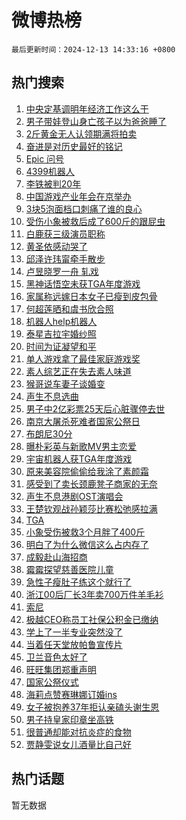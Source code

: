 # 微博热榜

`最后更新时间：2024-12-13 14:33:16 +0800`

## 热门搜索

1. [中央定基调明年经济工作这么干](https://m.weibo.cn/search?containerid=100103type%3D1%26t%3D10%26q%3D%23%E4%B8%AD%E5%A4%AE%E5%AE%9A%E5%9F%BA%E8%B0%83%E6%98%8E%E5%B9%B4%E7%BB%8F%E6%B5%8E%E5%B7%A5%E4%BD%9C%E8%BF%99%E4%B9%88%E5%B9%B2%23&stream_entry_id=51&isnewpage=1&extparam=seat%3D1%26c_type%3D51%26q%3D%2523%25E4%25B8%25AD%25E5%25A4%25AE%25E5%25AE%259A%25E5%259F%25BA%25E8%25B0%2583%25E6%2598%258E%25E5%25B9%25B4%25E7%25BB%258F%25E6%25B5%258E%25E5%25B7%25A5%25E4%25BD%259C%25E8%25BF%2599%25E4%25B9%2588%25E5%25B9%25B2%2523%26stream_entry_id%3D51%26pos%3D0%26dgr%3D0%26cate%3D10103%26filter_type%3Drealtimehot%26display_time%3D1734071595%26pre_seqid%3D173407159519702135249121)
1. [男子带娃登山身亡孩子以为爸爸睡了](https://m.weibo.cn/search?containerid=100103type%3D1%26t%3D10%26q%3D%23%E7%94%B7%E5%AD%90%E5%B8%A6%E5%A8%83%E7%99%BB%E5%B1%B1%E8%BA%AB%E4%BA%A1%E5%AD%A9%E5%AD%90%E4%BB%A5%E4%B8%BA%E7%88%B8%E7%88%B8%E7%9D%A1%E4%BA%86%23&stream_entry_id=31&isnewpage=1&extparam=seat%3D1%26c_type%3D31%26q%3D%2523%25E7%2594%25B7%25E5%25AD%2590%25E5%25B8%25A6%25E5%25A8%2583%25E7%2599%25BB%25E5%25B1%25B1%25E8%25BA%25AB%25E4%25BA%25A1%25E5%25AD%25A9%25E5%25AD%2590%25E4%25BB%25A5%25E4%25B8%25BA%25E7%2588%25B8%25E7%2588%25B8%25E7%259D%25A1%25E4%25BA%2586%2523%26stream_entry_id%3D31%26cate%3D5001%26realpos%3D1%26flag%3D2%26band_rank%3D1%26pos%3D0%26lcate%3D5001%26dgr%3D0%26filter_type%3Drealtimehot%26display_time%3D1734071595%26pre_seqid%3D173407159519702135249121)
1. [2斤黄金无人认领期满将拍卖](https://m.weibo.cn/search?containerid=100103type%3D1%26t%3D10%26q%3D%232%E6%96%A4%E9%BB%84%E9%87%91%E6%97%A0%E4%BA%BA%E8%AE%A4%E9%A2%86%E6%9C%9F%E6%BB%A1%E5%B0%86%E6%8B%8D%E5%8D%96%23&stream_entry_id=31&isnewpage=1&extparam=seat%3D1%26c_type%3D31%26q%3D%25232%25E6%2596%25A4%25E9%25BB%2584%25E9%2587%2591%25E6%2597%25A0%25E4%25BA%25BA%25E8%25AE%25A4%25E9%25A2%2586%25E6%259C%259F%25E6%25BB%25A1%25E5%25B0%2586%25E6%258B%258D%25E5%258D%2596%2523%26stream_entry_id%3D31%26cate%3D5001%26realpos%3D2%26flag%3D0%26band_rank%3D2%26pos%3D1%26lcate%3D5001%26dgr%3D0%26filter_type%3Drealtimehot%26display_time%3D1734071595%26pre_seqid%3D173407159519702135249121)
1. [奋进是对历史最好的铭记](https://m.weibo.cn/search?containerid=100103type%3D1%26t%3D10%26q%3D%23%E5%A5%8B%E8%BF%9B%E6%98%AF%E5%AF%B9%E5%8E%86%E5%8F%B2%E6%9C%80%E5%A5%BD%E7%9A%84%E9%93%AD%E8%AE%B0%23&stream_entry_id=31&isnewpage=1&extparam=seat%3D1%26c_type%3D31%26q%3D%2523%25E5%25A5%258B%25E8%25BF%259B%25E6%2598%25AF%25E5%25AF%25B9%25E5%258E%2586%25E5%258F%25B2%25E6%259C%2580%25E5%25A5%25BD%25E7%259A%2584%25E9%2593%25AD%25E8%25AE%25B0%2523%26stream_entry_id%3D31%26cate%3D5001%26realpos%3D3%26flag%3D0%26band_rank%3D3%26pos%3D2%26lcate%3D5001%26dgr%3D0%26filter_type%3Drealtimehot%26display_time%3D1734071595%26pre_seqid%3D173407159519702135249121)
1. [Epic 问号](https://m.weibo.cn/search?containerid=100103type%3D1%26t%3D10%26q%3D%23Epic+%E9%97%AE%E5%8F%B7%23&stream_entry_id=31&isnewpage=1&extparam=seat%3D1%26c_type%3D31%26q%3D%2523Epic%2520%25E9%2597%25AE%25E5%258F%25B7%2523%26stream_entry_id%3D31%26cate%3D5001%26realpos%3D4%26flag%3D1%26band_rank%3D4%26pos%3D3%26lcate%3D5001%26dgr%3D0%26filter_type%3Drealtimehot%26display_time%3D1734071595%26pre_seqid%3D173407159519702135249121)
1. [4399机器人](https://m.weibo.cn/search?containerid=100103type%3D1%26t%3D10%26q%3D4399%E6%9C%BA%E5%99%A8%E4%BA%BA&stream_entry_id=31&isnewpage=1&extparam=seat%3D1%26c_type%3D31%26q%3D4399%25E6%259C%25BA%25E5%2599%25A8%25E4%25BA%25BA%26stream_entry_id%3D31%26cate%3D5001%26realpos%3D5%26flag%3D2%26band_rank%3D5%26pos%3D4%26lcate%3D5001%26dgr%3D0%26filter_type%3Drealtimehot%26display_time%3D1734071595%26pre_seqid%3D173407159519702135249121)
1. [李铁被判20年](https://m.weibo.cn/search?containerid=100103type%3D1%26t%3D10%26q%3D%23%E6%9D%8E%E9%93%81%E8%A2%AB%E5%88%A420%E5%B9%B4%23&stream_entry_id=31&isnewpage=1&extparam=seat%3D1%26c_type%3D31%26q%3D%2523%25E6%259D%258E%25E9%2593%2581%25E8%25A2%25AB%25E5%2588%25A420%25E5%25B9%25B4%2523%26stream_entry_id%3D31%26cate%3D5001%26realpos%3D6%26flag%3D2%26band_rank%3D6%26pos%3D5%26lcate%3D5001%26dgr%3D0%26filter_type%3Drealtimehot%26display_time%3D1734071595%26pre_seqid%3D173407159519702135249121)
1. [中国游戏产业年会在京举办](https://m.weibo.cn/search?containerid=100103type%3D1%26t%3D10%26q%3D%23%E4%B8%AD%E5%9B%BD%E6%B8%B8%E6%88%8F%E4%BA%A7%E4%B8%9A%E5%B9%B4%E4%BC%9A%E5%9C%A8%E4%BA%AC%E4%B8%BE%E5%8A%9E%23&stream_entry_id=31&isnewpage=1&extparam=seat%3D1%26c_type%3D31%26q%3D%2523%25E4%25B8%25AD%25E5%259B%25BD%25E6%25B8%25B8%25E6%2588%258F%25E4%25BA%25A7%25E4%25B8%259A%25E5%25B9%25B4%25E4%25BC%259A%25E5%259C%25A8%25E4%25BA%25AC%25E4%25B8%25BE%25E5%258A%259E%2523%26band_rank%3D7%26cate%3D5001%26adid%3D268228%26is_ad_pos%3D1%26dgr%3D0%26pos%3D6%26lcate%3D5001%26stream_entry_id%3D31%26filter_type%3Drealtimehot%26display_time%3D1734071595%26pre_seqid%3D173407159519702135249121)
1. [3块5泡面档口刺痛了谁的良心](https://m.weibo.cn/search?containerid=100103type%3D1%26t%3D10%26q%3D%233%E5%9D%975%E6%B3%A1%E9%9D%A2%E6%A1%A3%E5%8F%A3%E5%88%BA%E7%97%9B%E4%BA%86%E8%B0%81%E7%9A%84%E8%89%AF%E5%BF%83%23&stream_entry_id=31&isnewpage=1&extparam=seat%3D1%26c_type%3D31%26q%3D%25233%25E5%259D%25975%25E6%25B3%25A1%25E9%259D%25A2%25E6%25A1%25A3%25E5%258F%25A3%25E5%2588%25BA%25E7%2597%259B%25E4%25BA%2586%25E8%25B0%2581%25E7%259A%2584%25E8%2589%25AF%25E5%25BF%2583%2523%26stream_entry_id%3D31%26cate%3D5001%26realpos%3D7%26flag%3D0%26band_rank%3D7%26pos%3D7%26lcate%3D5001%26dgr%3D0%26filter_type%3Drealtimehot%26display_time%3D1734071595%26pre_seqid%3D173407159519702135249121)
1. [受伤小象被救后成了600斤的跟屁虫](https://m.weibo.cn/search?containerid=100103type%3D1%26t%3D10%26q%3D%23%E5%8F%97%E4%BC%A4%E5%B0%8F%E8%B1%A1%E8%A2%AB%E6%95%91%E5%90%8E%E6%88%90%E4%BA%86600%E6%96%A4%E7%9A%84%E8%B7%9F%E5%B1%81%E8%99%AB%23&stream_entry_id=31&isnewpage=1&extparam=seat%3D1%26c_type%3D31%26q%3D%2523%25E5%258F%2597%25E4%25BC%25A4%25E5%25B0%258F%25E8%25B1%25A1%25E8%25A2%25AB%25E6%2595%2591%25E5%2590%258E%25E6%2588%2590%25E4%25BA%2586600%25E6%2596%25A4%25E7%259A%2584%25E8%25B7%259F%25E5%25B1%2581%25E8%2599%25AB%2523%26stream_entry_id%3D31%26cate%3D5001%26realpos%3D8%26flag%3D1%26band_rank%3D8%26pos%3D8%26lcate%3D5001%26dgr%3D0%26filter_type%3Drealtimehot%26display_time%3D1734071595%26pre_seqid%3D173407159519702135249121)
1. [白鹿获三级演员职称](https://m.weibo.cn/search?containerid=100103type%3D1%26t%3D10%26q%3D%23%E7%99%BD%E9%B9%BF%E8%8E%B7%E4%B8%89%E7%BA%A7%E6%BC%94%E5%91%98%E8%81%8C%E7%A7%B0%23&stream_entry_id=31&isnewpage=1&extparam=seat%3D1%26c_type%3D31%26q%3D%2523%25E7%2599%25BD%25E9%25B9%25BF%25E8%258E%25B7%25E4%25B8%2589%25E7%25BA%25A7%25E6%25BC%2594%25E5%2591%2598%25E8%2581%258C%25E7%25A7%25B0%2523%26stream_entry_id%3D31%26cate%3D5001%26realpos%3D9%26flag%3D1%26band_rank%3D9%26pos%3D9%26lcate%3D5001%26dgr%3D0%26filter_type%3Drealtimehot%26display_time%3D1734071595%26pre_seqid%3D173407159519702135249121)
1. [黄圣依感动哭了](https://m.weibo.cn/search?containerid=100103type%3D1%26t%3D10%26q%3D%E9%BB%84%E5%9C%A3%E4%BE%9D%E6%84%9F%E5%8A%A8%E5%93%AD%E4%BA%86&stream_entry_id=31&isnewpage=1&extparam=seat%3D1%26c_type%3D31%26q%3D%25E9%25BB%2584%25E5%259C%25A3%25E4%25BE%259D%25E6%2584%259F%25E5%258A%25A8%25E5%2593%25AD%25E4%25BA%2586%26stream_entry_id%3D31%26cate%3D5001%26realpos%3D10%26flag%3D1%26band_rank%3D10%26pos%3D10%26lcate%3D5001%26dgr%3D0%26filter_type%3Drealtimehot%26display_time%3D1734071595%26pre_seqid%3D173407159519702135249121)
1. [邱泽许玮甯牵手散步](https://m.weibo.cn/search?containerid=100103type%3D1%26t%3D10%26q%3D%23%E9%82%B1%E6%B3%BD%E8%AE%B8%E7%8E%AE%E7%94%AF%E7%89%B5%E6%89%8B%E6%95%A3%E6%AD%A5%23&stream_entry_id=31&isnewpage=1&extparam=seat%3D1%26c_type%3D31%26q%3D%2523%25E9%2582%25B1%25E6%25B3%25BD%25E8%25AE%25B8%25E7%258E%25AE%25E7%2594%25AF%25E7%2589%25B5%25E6%2589%258B%25E6%2595%25A3%25E6%25AD%25A5%2523%26stream_entry_id%3D31%26cate%3D5001%26realpos%3D11%26flag%3D2%26band_rank%3D11%26pos%3D11%26lcate%3D5001%26dgr%3D0%26filter_type%3Drealtimehot%26display_time%3D1734071595%26pre_seqid%3D173407159519702135249121)
1. [卢昱晓罗一舟 轧戏](https://m.weibo.cn/search?containerid=100103type%3D1%26t%3D10%26q%3D%E5%8D%A2%E6%98%B1%E6%99%93%E7%BD%97%E4%B8%80%E8%88%9F+%E8%BD%A7%E6%88%8F&stream_entry_id=31&isnewpage=1&extparam=seat%3D1%26c_type%3D31%26q%3D%25E5%258D%25A2%25E6%2598%25B1%25E6%2599%2593%25E7%25BD%2597%25E4%25B8%2580%25E8%2588%259F%2520%25E8%25BD%25A7%25E6%2588%258F%26stream_entry_id%3D31%26cate%3D5001%26realpos%3D12%26flag%3D1%26band_rank%3D12%26pos%3D12%26lcate%3D5001%26dgr%3D0%26filter_type%3Drealtimehot%26display_time%3D1734071595%26pre_seqid%3D173407159519702135249121)
1. [黑神话悟空未获TGA年度游戏](https://m.weibo.cn/search?containerid=100103type%3D1%26t%3D10%26q%3D%23%E9%BB%91%E7%A5%9E%E8%AF%9D%E6%82%9F%E7%A9%BA%E6%9C%AA%E8%8E%B7TGA%E5%B9%B4%E5%BA%A6%E6%B8%B8%E6%88%8F%23&stream_entry_id=31&isnewpage=1&extparam=seat%3D1%26c_type%3D31%26q%3D%2523%25E9%25BB%2591%25E7%25A5%259E%25E8%25AF%259D%25E6%2582%259F%25E7%25A9%25BA%25E6%259C%25AA%25E8%258E%25B7TGA%25E5%25B9%25B4%25E5%25BA%25A6%25E6%25B8%25B8%25E6%2588%258F%2523%26stream_entry_id%3D31%26cate%3D5001%26realpos%3D13%26flag%3D0%26band_rank%3D13%26pos%3D13%26lcate%3D5001%26dgr%3D0%26filter_type%3Drealtimehot%26display_time%3D1734071595%26pre_seqid%3D173407159519702135249121)
1. [家属称远嫁日本女子已瘦到皮包骨](https://m.weibo.cn/search?containerid=100103type%3D1%26t%3D10%26q%3D%23%E5%AE%B6%E5%B1%9E%E7%A7%B0%E8%BF%9C%E5%AB%81%E6%97%A5%E6%9C%AC%E5%A5%B3%E5%AD%90%E5%B7%B2%E7%98%A6%E5%88%B0%E7%9A%AE%E5%8C%85%E9%AA%A8%23&stream_entry_id=31&isnewpage=1&extparam=seat%3D1%26c_type%3D31%26q%3D%2523%25E5%25AE%25B6%25E5%25B1%259E%25E7%25A7%25B0%25E8%25BF%259C%25E5%25AB%2581%25E6%2597%25A5%25E6%259C%25AC%25E5%25A5%25B3%25E5%25AD%2590%25E5%25B7%25B2%25E7%2598%25A6%25E5%2588%25B0%25E7%259A%25AE%25E5%258C%2585%25E9%25AA%25A8%2523%26stream_entry_id%3D31%26cate%3D5001%26realpos%3D14%26flag%3D1%26band_rank%3D14%26pos%3D14%26lcate%3D5001%26dgr%3D0%26filter_type%3Drealtimehot%26display_time%3D1734071595%26pre_seqid%3D173407159519702135249121)
1. [何超莲晒和虞书欣合照](https://m.weibo.cn/search?containerid=100103type%3D1%26t%3D10%26q%3D%23%E4%BD%95%E8%B6%85%E8%8E%B2%E6%99%92%E5%92%8C%E8%99%9E%E4%B9%A6%E6%AC%A3%E5%90%88%E7%85%A7%23&stream_entry_id=31&isnewpage=1&extparam=seat%3D1%26c_type%3D31%26q%3D%2523%25E4%25BD%2595%25E8%25B6%2585%25E8%258E%25B2%25E6%2599%2592%25E5%2592%258C%25E8%2599%259E%25E4%25B9%25A6%25E6%25AC%25A3%25E5%2590%2588%25E7%2585%25A7%2523%26stream_entry_id%3D31%26cate%3D5001%26realpos%3D15%26flag%3D1%26band_rank%3D15%26pos%3D15%26lcate%3D5001%26dgr%3D0%26filter_type%3Drealtimehot%26display_time%3D1734071595%26pre_seqid%3D173407159519702135249121)
1. [机器人help机器人](https://m.weibo.cn/search?containerid=100103type%3D1%26t%3D10%26q%3D%E6%9C%BA%E5%99%A8%E4%BA%BAhelp%E6%9C%BA%E5%99%A8%E4%BA%BA&stream_entry_id=31&isnewpage=1&extparam=seat%3D1%26c_type%3D31%26q%3D%25E6%259C%25BA%25E5%2599%25A8%25E4%25BA%25BAhelp%25E6%259C%25BA%25E5%2599%25A8%25E4%25BA%25BA%26stream_entry_id%3D31%26cate%3D5001%26realpos%3D16%26flag%3D1%26band_rank%3D16%26pos%3D16%26lcate%3D5001%26dgr%3D0%26filter_type%3Drealtimehot%26display_time%3D1734071595%26pre_seqid%3D173407159519702135249121)
1. [泰星吉拉宇婚纱照](https://m.weibo.cn/search?containerid=100103type%3D1%26t%3D10%26q%3D%23%E6%B3%B0%E6%98%9F%E5%90%89%E6%8B%89%E5%AE%87%E5%A9%9A%E7%BA%B1%E7%85%A7%23&stream_entry_id=31&isnewpage=1&extparam=seat%3D1%26c_type%3D31%26q%3D%2523%25E6%25B3%25B0%25E6%2598%259F%25E5%2590%2589%25E6%258B%2589%25E5%25AE%2587%25E5%25A9%259A%25E7%25BA%25B1%25E7%2585%25A7%2523%26stream_entry_id%3D31%26cate%3D5001%26realpos%3D17%26flag%3D1%26band_rank%3D17%26pos%3D17%26lcate%3D5001%26dgr%3D0%26filter_type%3Drealtimehot%26display_time%3D1734071595%26pre_seqid%3D173407159519702135249121)
1. [时间为证凝望和平](https://m.weibo.cn/search?containerid=100103type%3D1%26t%3D10%26q%3D%23%E6%97%B6%E9%97%B4%E4%B8%BA%E8%AF%81%E5%87%9D%E6%9C%9B%E5%92%8C%E5%B9%B3%23&stream_entry_id=31&isnewpage=1&extparam=seat%3D1%26c_type%3D31%26q%3D%2523%25E6%2597%25B6%25E9%2597%25B4%25E4%25B8%25BA%25E8%25AF%2581%25E5%2587%259D%25E6%259C%259B%25E5%2592%258C%25E5%25B9%25B3%2523%26stream_entry_id%3D31%26cate%3D5001%26realpos%3D18%26flag%3D1%26band_rank%3D18%26pos%3D18%26lcate%3D5001%26dgr%3D0%26filter_type%3Drealtimehot%26display_time%3D1734071595%26pre_seqid%3D173407159519702135249121)
1. [单人游戏拿了最佳家庭游戏奖](https://m.weibo.cn/search?containerid=100103type%3D1%26t%3D10%26q%3D%E5%8D%95%E4%BA%BA%E6%B8%B8%E6%88%8F%E6%8B%BF%E4%BA%86%E6%9C%80%E4%BD%B3%E5%AE%B6%E5%BA%AD%E6%B8%B8%E6%88%8F%E5%A5%96&stream_entry_id=31&isnewpage=1&extparam=seat%3D1%26c_type%3D31%26q%3D%25E5%258D%2595%25E4%25BA%25BA%25E6%25B8%25B8%25E6%2588%258F%25E6%258B%25BF%25E4%25BA%2586%25E6%259C%2580%25E4%25BD%25B3%25E5%25AE%25B6%25E5%25BA%25AD%25E6%25B8%25B8%25E6%2588%258F%25E5%25A5%2596%26stream_entry_id%3D31%26cate%3D5001%26realpos%3D19%26flag%3D1%26band_rank%3D19%26pos%3D19%26lcate%3D5001%26dgr%3D0%26filter_type%3Drealtimehot%26display_time%3D1734071595%26pre_seqid%3D173407159519702135249121)
1. [素人综艺正在失去素人味道](https://m.weibo.cn/search?containerid=100103type%3D1%26t%3D10%26q%3D%23%E7%B4%A0%E4%BA%BA%E7%BB%BC%E8%89%BA%E6%AD%A3%E5%9C%A8%E5%A4%B1%E5%8E%BB%E7%B4%A0%E4%BA%BA%E5%91%B3%E9%81%93%23&stream_entry_id=31&isnewpage=1&extparam=seat%3D1%26c_type%3D31%26q%3D%2523%25E7%25B4%25A0%25E4%25BA%25BA%25E7%25BB%25BC%25E8%2589%25BA%25E6%25AD%25A3%25E5%259C%25A8%25E5%25A4%25B1%25E5%258E%25BB%25E7%25B4%25A0%25E4%25BA%25BA%25E5%2591%25B3%25E9%2581%2593%2523%26stream_entry_id%3D31%26cate%3D5001%26realpos%3D20%26flag%3D1%26band_rank%3D20%26pos%3D20%26lcate%3D5001%26dgr%3D0%26filter_type%3Drealtimehot%26display_time%3D1734071595%26pre_seqid%3D173407159519702135249121)
1. [猴哥说车妻子谈婚变](https://m.weibo.cn/search?containerid=100103type%3D1%26t%3D10%26q%3D%23%E7%8C%B4%E5%93%A5%E8%AF%B4%E8%BD%A6%E5%A6%BB%E5%AD%90%E8%B0%88%E5%A9%9A%E5%8F%98%23&stream_entry_id=31&isnewpage=1&extparam=seat%3D1%26c_type%3D31%26q%3D%2523%25E7%258C%25B4%25E5%2593%25A5%25E8%25AF%25B4%25E8%25BD%25A6%25E5%25A6%25BB%25E5%25AD%2590%25E8%25B0%2588%25E5%25A9%259A%25E5%258F%2598%2523%26stream_entry_id%3D31%26cate%3D5001%26realpos%3D21%26flag%3D1%26band_rank%3D21%26pos%3D21%26lcate%3D5001%26dgr%3D0%26filter_type%3Drealtimehot%26display_time%3D1734071595%26pre_seqid%3D173407159519702135249121)
1. [声生不息选曲](https://m.weibo.cn/search?containerid=100103type%3D1%26t%3D10%26q%3D%E5%A3%B0%E7%94%9F%E4%B8%8D%E6%81%AF%E9%80%89%E6%9B%B2&stream_entry_id=31&isnewpage=1&extparam=seat%3D1%26c_type%3D31%26q%3D%25E5%25A3%25B0%25E7%2594%259F%25E4%25B8%258D%25E6%2581%25AF%25E9%2580%2589%25E6%259B%25B2%26stream_entry_id%3D31%26cate%3D5001%26realpos%3D22%26flag%3D1%26band_rank%3D22%26pos%3D22%26lcate%3D5001%26dgr%3D0%26filter_type%3Drealtimehot%26display_time%3D1734071595%26pre_seqid%3D173407159519702135249121)
1. [男子中2亿彩票25天后心脏骤停去世](https://m.weibo.cn/search?containerid=100103type%3D1%26t%3D10%26q%3D%23%E7%94%B7%E5%AD%90%E4%B8%AD2%E4%BA%BF%E5%BD%A9%E7%A5%A825%E5%A4%A9%E5%90%8E%E5%BF%83%E8%84%8F%E9%AA%A4%E5%81%9C%E5%8E%BB%E4%B8%96%23&stream_entry_id=31&isnewpage=1&extparam=seat%3D1%26c_type%3D31%26q%3D%2523%25E7%2594%25B7%25E5%25AD%2590%25E4%25B8%25AD2%25E4%25BA%25BF%25E5%25BD%25A9%25E7%25A5%25A825%25E5%25A4%25A9%25E5%2590%258E%25E5%25BF%2583%25E8%2584%258F%25E9%25AA%25A4%25E5%2581%259C%25E5%258E%25BB%25E4%25B8%2596%2523%26stream_entry_id%3D31%26cate%3D5001%26realpos%3D23%26flag%3D2%26band_rank%3D23%26pos%3D23%26lcate%3D5001%26dgr%3D0%26filter_type%3Drealtimehot%26display_time%3D1734071595%26pre_seqid%3D173407159519702135249121)
1. [南京大屠杀死难者国家公祭日](https://m.weibo.cn/search?containerid=100103type%3D1%26t%3D10%26q%3D%23%E5%8D%97%E4%BA%AC%E5%A4%A7%E5%B1%A0%E6%9D%80%E6%AD%BB%E9%9A%BE%E8%80%85%E5%9B%BD%E5%AE%B6%E5%85%AC%E7%A5%AD%E6%97%A5%23&stream_entry_id=31&isnewpage=1&extparam=seat%3D1%26c_type%3D31%26q%3D%2523%25E5%258D%2597%25E4%25BA%25AC%25E5%25A4%25A7%25E5%25B1%25A0%25E6%259D%2580%25E6%25AD%25BB%25E9%259A%25BE%25E8%2580%2585%25E5%259B%25BD%25E5%25AE%25B6%25E5%2585%25AC%25E7%25A5%25AD%25E6%2597%25A5%2523%26stream_entry_id%3D31%26cate%3D5001%26realpos%3D24%26flag%3D0%26band_rank%3D24%26pos%3D24%26lcate%3D5001%26dgr%3D0%26filter_type%3Drealtimehot%26display_time%3D1734071595%26pre_seqid%3D173407159519702135249121)
1. [布朗尼30分](https://m.weibo.cn/search?containerid=100103type%3D1%26t%3D10%26q%3D%23%E5%B8%83%E6%9C%97%E5%B0%BC30%E5%88%86%23&stream_entry_id=31&isnewpage=1&extparam=seat%3D1%26c_type%3D31%26q%3D%2523%25E5%25B8%2583%25E6%259C%2597%25E5%25B0%25BC30%25E5%2588%2586%2523%26stream_entry_id%3D31%26cate%3D5001%26realpos%3D25%26flag%3D1%26band_rank%3D25%26pos%3D25%26lcate%3D5001%26dgr%3D0%26filter_type%3Drealtimehot%26display_time%3D1734071595%26pre_seqid%3D173407159519702135249121)
1. [曝朴彩英与新歌MV男主恋爱](https://m.weibo.cn/search?containerid=100103type%3D1%26t%3D10%26q%3D%E6%9B%9D%E6%9C%B4%E5%BD%A9%E8%8B%B1%E4%B8%8E%E6%96%B0%E6%AD%8CMV%E7%94%B7%E4%B8%BB%E6%81%8B%E7%88%B1&stream_entry_id=31&isnewpage=1&extparam=seat%3D1%26c_type%3D31%26q%3D%25E6%259B%259D%25E6%259C%25B4%25E5%25BD%25A9%25E8%258B%25B1%25E4%25B8%258E%25E6%2596%25B0%25E6%25AD%258CMV%25E7%2594%25B7%25E4%25B8%25BB%25E6%2581%258B%25E7%2588%25B1%26stream_entry_id%3D31%26cate%3D5001%26realpos%3D26%26flag%3D0%26band_rank%3D26%26pos%3D26%26lcate%3D5001%26dgr%3D0%26filter_type%3Drealtimehot%26display_time%3D1734071595%26pre_seqid%3D173407159519702135249121)
1. [宇宙机器人获TGA年度游戏](https://m.weibo.cn/search?containerid=100103type%3D1%26t%3D10%26q%3D%23%E5%AE%87%E5%AE%99%E6%9C%BA%E5%99%A8%E4%BA%BA%E8%8E%B7TGA%E5%B9%B4%E5%BA%A6%E6%B8%B8%E6%88%8F%23&stream_entry_id=31&isnewpage=1&extparam=seat%3D1%26c_type%3D31%26q%3D%2523%25E5%25AE%2587%25E5%25AE%2599%25E6%259C%25BA%25E5%2599%25A8%25E4%25BA%25BA%25E8%258E%25B7TGA%25E5%25B9%25B4%25E5%25BA%25A6%25E6%25B8%25B8%25E6%2588%258F%2523%26stream_entry_id%3D31%26cate%3D5001%26realpos%3D27%26flag%3D0%26band_rank%3D27%26pos%3D27%26lcate%3D5001%26dgr%3D0%26filter_type%3Drealtimehot%26display_time%3D1734071595%26pre_seqid%3D173407159519702135249121)
1. [原来美容院偷偷给我涂了素颜霜](https://m.weibo.cn/search?containerid=100103type%3D1%26t%3D10%26q%3D%23%E5%8E%9F%E6%9D%A5%E7%BE%8E%E5%AE%B9%E9%99%A2%E5%81%B7%E5%81%B7%E7%BB%99%E6%88%91%E6%B6%82%E4%BA%86%E7%B4%A0%E9%A2%9C%E9%9C%9C%23&stream_entry_id=31&isnewpage=1&extparam=seat%3D1%26c_type%3D31%26q%3D%2523%25E5%258E%259F%25E6%259D%25A5%25E7%25BE%258E%25E5%25AE%25B9%25E9%2599%25A2%25E5%2581%25B7%25E5%2581%25B7%25E7%25BB%2599%25E6%2588%2591%25E6%25B6%2582%25E4%25BA%2586%25E7%25B4%25A0%25E9%25A2%259C%25E9%259C%259C%2523%26stream_entry_id%3D31%26cate%3D5001%26realpos%3D28%26flag%3D1%26band_rank%3D28%26pos%3D28%26lcate%3D5001%26dgr%3D0%26filter_type%3Drealtimehot%26display_time%3D1734071595%26pre_seqid%3D173407159519702135249121)
1. [感受到了卖长颈鹿凳子商家的无奈](https://m.weibo.cn/search?containerid=100103type%3D1%26t%3D10%26q%3D%23%E6%84%9F%E5%8F%97%E5%88%B0%E4%BA%86%E5%8D%96%E9%95%BF%E9%A2%88%E9%B9%BF%E5%87%B3%E5%AD%90%E5%95%86%E5%AE%B6%E7%9A%84%E6%97%A0%E5%A5%88%23&stream_entry_id=31&isnewpage=1&extparam=seat%3D1%26c_type%3D31%26q%3D%2523%25E6%2584%259F%25E5%258F%2597%25E5%2588%25B0%25E4%25BA%2586%25E5%258D%2596%25E9%2595%25BF%25E9%25A2%2588%25E9%25B9%25BF%25E5%2587%25B3%25E5%25AD%2590%25E5%2595%2586%25E5%25AE%25B6%25E7%259A%2584%25E6%2597%25A0%25E5%25A5%2588%2523%26stream_entry_id%3D31%26cate%3D5001%26realpos%3D29%26flag%3D0%26band_rank%3D29%26pos%3D29%26lcate%3D5001%26dgr%3D0%26filter_type%3Drealtimehot%26display_time%3D1734071595%26pre_seqid%3D173407159519702135249121)
1. [声生不息港剧OST演唱会](https://m.weibo.cn/search?containerid=100103type%3D1%26t%3D10%26q%3D%23%E5%A3%B0%E7%94%9F%E4%B8%8D%E6%81%AF%E6%B8%AF%E5%89%A7OST%E6%BC%94%E5%94%B1%E4%BC%9A%23&stream_entry_id=31&isnewpage=1&extparam=seat%3D1%26c_type%3D31%26q%3D%2523%25E5%25A3%25B0%25E7%2594%259F%25E4%25B8%258D%25E6%2581%25AF%25E6%25B8%25AF%25E5%2589%25A7OST%25E6%25BC%2594%25E5%2594%25B1%25E4%25BC%259A%2523%26stream_entry_id%3D31%26cate%3D5001%26realpos%3D30%26flag%3D1%26band_rank%3D30%26pos%3D30%26lcate%3D5001%26dgr%3D0%26filter_type%3Drealtimehot%26display_time%3D1734071595%26pre_seqid%3D173407159519702135249121)
1. [王楚钦观战孙颖莎比赛松弛感拉满](https://m.weibo.cn/search?containerid=100103type%3D1%26t%3D10%26q%3D%23%E7%8E%8B%E6%A5%9A%E9%92%A6%E8%A7%82%E6%88%98%E5%AD%99%E9%A2%96%E8%8E%8E%E6%AF%94%E8%B5%9B%E6%9D%BE%E5%BC%9B%E6%84%9F%E6%8B%89%E6%BB%A1%23&stream_entry_id=31&isnewpage=1&extparam=seat%3D1%26c_type%3D31%26q%3D%2523%25E7%258E%258B%25E6%25A5%259A%25E9%2592%25A6%25E8%25A7%2582%25E6%2588%2598%25E5%25AD%2599%25E9%25A2%2596%25E8%258E%258E%25E6%25AF%2594%25E8%25B5%259B%25E6%259D%25BE%25E5%25BC%259B%25E6%2584%259F%25E6%258B%2589%25E6%25BB%25A1%2523%26stream_entry_id%3D31%26cate%3D5001%26realpos%3D31%26flag%3D0%26band_rank%3D31%26pos%3D31%26lcate%3D5001%26dgr%3D0%26filter_type%3Drealtimehot%26display_time%3D1734071595%26pre_seqid%3D173407159519702135249121)
1. [TGA](https://m.weibo.cn/search?containerid=100103type%3D1%26t%3D10%26q%3DTGA&stream_entry_id=31&isnewpage=1&extparam=seat%3D1%26c_type%3D31%26q%3DTGA%26stream_entry_id%3D31%26cate%3D5001%26realpos%3D32%26flag%3D0%26band_rank%3D32%26pos%3D32%26lcate%3D5001%26dgr%3D0%26filter_type%3Drealtimehot%26display_time%3D1734071595%26pre_seqid%3D173407159519702135249121)
1. [小象受伤被救3个月胖了400斤](https://m.weibo.cn/search?containerid=100103type%3D1%26t%3D10%26q%3D%23%E5%B0%8F%E8%B1%A1%E5%8F%97%E4%BC%A4%E8%A2%AB%E6%95%913%E4%B8%AA%E6%9C%88%E8%83%96%E4%BA%86400%E6%96%A4%23&stream_entry_id=31&isnewpage=1&extparam=seat%3D1%26c_type%3D31%26q%3D%2523%25E5%25B0%258F%25E8%25B1%25A1%25E5%258F%2597%25E4%25BC%25A4%25E8%25A2%25AB%25E6%2595%25913%25E4%25B8%25AA%25E6%259C%2588%25E8%2583%2596%25E4%25BA%2586400%25E6%2596%25A4%2523%26stream_entry_id%3D31%26cate%3D5001%26realpos%3D33%26flag%3D0%26band_rank%3D33%26pos%3D33%26lcate%3D5001%26dgr%3D0%26filter_type%3Drealtimehot%26display_time%3D1734071595%26pre_seqid%3D173407159519702135249121)
1. [明白了为什么微信这么占内存了](https://m.weibo.cn/search?containerid=100103type%3D1%26t%3D10%26q%3D%23%E6%98%8E%E7%99%BD%E4%BA%86%E4%B8%BA%E4%BB%80%E4%B9%88%E5%BE%AE%E4%BF%A1%E8%BF%99%E4%B9%88%E5%8D%A0%E5%86%85%E5%AD%98%E4%BA%86%23&stream_entry_id=31&isnewpage=1&extparam=seat%3D1%26c_type%3D31%26q%3D%2523%25E6%2598%258E%25E7%2599%25BD%25E4%25BA%2586%25E4%25B8%25BA%25E4%25BB%2580%25E4%25B9%2588%25E5%25BE%25AE%25E4%25BF%25A1%25E8%25BF%2599%25E4%25B9%2588%25E5%258D%25A0%25E5%2586%2585%25E5%25AD%2598%25E4%25BA%2586%2523%26stream_entry_id%3D31%26cate%3D5001%26realpos%3D34%26flag%3D0%26band_rank%3D34%26pos%3D34%26lcate%3D5001%26dgr%3D0%26filter_type%3Drealtimehot%26display_time%3D1734071595%26pre_seqid%3D173407159519702135249121)
1. [成毅赴山海招商](https://m.weibo.cn/search?containerid=100103type%3D1%26t%3D10%26q%3D%23%E6%88%90%E6%AF%85%E8%B5%B4%E5%B1%B1%E6%B5%B7%E6%8B%9B%E5%95%86%23&stream_entry_id=31&isnewpage=1&extparam=seat%3D1%26c_type%3D31%26q%3D%2523%25E6%2588%2590%25E6%25AF%2585%25E8%25B5%25B4%25E5%25B1%25B1%25E6%25B5%25B7%25E6%258B%259B%25E5%2595%2586%2523%26stream_entry_id%3D31%26cate%3D5001%26realpos%3D35%26flag%3D1%26band_rank%3D35%26pos%3D35%26lcate%3D5001%26dgr%3D0%26filter_type%3Drealtimehot%26display_time%3D1734071595%26pre_seqid%3D173407159519702135249121)
1. [霉霉探望慈善医院儿童](https://m.weibo.cn/search?containerid=100103type%3D1%26t%3D10%26q%3D%23%E9%9C%89%E9%9C%89%E6%8E%A2%E6%9C%9B%E6%85%88%E5%96%84%E5%8C%BB%E9%99%A2%E5%84%BF%E7%AB%A5%23&stream_entry_id=31&isnewpage=1&extparam=seat%3D1%26c_type%3D31%26q%3D%2523%25E9%259C%2589%25E9%259C%2589%25E6%258E%25A2%25E6%259C%259B%25E6%2585%2588%25E5%2596%2584%25E5%258C%25BB%25E9%2599%25A2%25E5%2584%25BF%25E7%25AB%25A5%2523%26stream_entry_id%3D31%26cate%3D5001%26realpos%3D36%26flag%3D1%26band_rank%3D36%26pos%3D36%26lcate%3D5001%26dgr%3D0%26filter_type%3Drealtimehot%26display_time%3D1734071595%26pre_seqid%3D173407159519702135249121)
1. [急性子瘦肚子练这个就行了](https://m.weibo.cn/search?containerid=100103type%3D1%26t%3D10%26q%3D%23%E6%80%A5%E6%80%A7%E5%AD%90%E7%98%A6%E8%82%9A%E5%AD%90%E7%BB%83%E8%BF%99%E4%B8%AA%E5%B0%B1%E8%A1%8C%E4%BA%86%23&stream_entry_id=31&isnewpage=1&extparam=seat%3D1%26c_type%3D31%26q%3D%2523%25E6%2580%25A5%25E6%2580%25A7%25E5%25AD%2590%25E7%2598%25A6%25E8%2582%259A%25E5%25AD%2590%25E7%25BB%2583%25E8%25BF%2599%25E4%25B8%25AA%25E5%25B0%25B1%25E8%25A1%258C%25E4%25BA%2586%2523%26stream_entry_id%3D31%26cate%3D5001%26realpos%3D37%26flag%3D1%26band_rank%3D37%26pos%3D37%26lcate%3D5001%26dgr%3D0%26filter_type%3Drealtimehot%26display_time%3D1734071595%26pre_seqid%3D173407159519702135249121)
1. [浙江00后厂长3年卖700万件羊毛衫](https://m.weibo.cn/search?containerid=100103type%3D1%26t%3D10%26q%3D%23%E6%B5%99%E6%B1%9F00%E5%90%8E%E5%8E%82%E9%95%BF3%E5%B9%B4%E5%8D%96700%E4%B8%87%E4%BB%B6%E7%BE%8A%E6%AF%9B%E8%A1%AB%23&stream_entry_id=31&isnewpage=1&extparam=seat%3D1%26c_type%3D31%26q%3D%2523%25E6%25B5%2599%25E6%25B1%259F00%25E5%2590%258E%25E5%258E%2582%25E9%2595%25BF3%25E5%25B9%25B4%25E5%258D%2596700%25E4%25B8%2587%25E4%25BB%25B6%25E7%25BE%258A%25E6%25AF%259B%25E8%25A1%25AB%2523%26stream_entry_id%3D31%26cate%3D5001%26realpos%3D38%26flag%3D1%26band_rank%3D38%26pos%3D38%26lcate%3D5001%26dgr%3D0%26filter_type%3Drealtimehot%26display_time%3D1734071595%26pre_seqid%3D173407159519702135249121)
1. [索尼](https://m.weibo.cn/search?containerid=100103type%3D1%26t%3D10%26q%3D%E7%B4%A2%E5%B0%BC&stream_entry_id=31&isnewpage=1&extparam=seat%3D1%26c_type%3D31%26q%3D%25E7%25B4%25A2%25E5%25B0%25BC%26stream_entry_id%3D31%26cate%3D5001%26realpos%3D39%26flag%3D1%26band_rank%3D39%26pos%3D39%26lcate%3D5001%26dgr%3D0%26filter_type%3Drealtimehot%26display_time%3D1734071595%26pre_seqid%3D173407159519702135249121)
1. [极越CEO称员工社保公积金已缴纳](https://m.weibo.cn/search?containerid=100103type%3D1%26t%3D10%26q%3D%23%E6%9E%81%E8%B6%8ACEO%E7%A7%B0%E5%91%98%E5%B7%A5%E7%A4%BE%E4%BF%9D%E5%85%AC%E7%A7%AF%E9%87%91%E5%B7%B2%E7%BC%B4%E7%BA%B3%23&stream_entry_id=31&isnewpage=1&extparam=seat%3D1%26c_type%3D31%26q%3D%2523%25E6%259E%2581%25E8%25B6%258ACEO%25E7%25A7%25B0%25E5%2591%2598%25E5%25B7%25A5%25E7%25A4%25BE%25E4%25BF%259D%25E5%2585%25AC%25E7%25A7%25AF%25E9%2587%2591%25E5%25B7%25B2%25E7%25BC%25B4%25E7%25BA%25B3%2523%26stream_entry_id%3D31%26cate%3D5001%26realpos%3D40%26flag%3D1%26band_rank%3D40%26pos%3D40%26lcate%3D5001%26dgr%3D0%26filter_type%3Drealtimehot%26display_time%3D1734071595%26pre_seqid%3D173407159519702135249121)
1. [学上了一半专业突然没了](https://m.weibo.cn/search?containerid=100103type%3D1%26t%3D10%26q%3D%E5%AD%A6%E4%B8%8A%E4%BA%86%E4%B8%80%E5%8D%8A%E4%B8%93%E4%B8%9A%E7%AA%81%E7%84%B6%E6%B2%A1%E4%BA%86&stream_entry_id=31&isnewpage=1&extparam=seat%3D1%26c_type%3D31%26q%3D%25E5%25AD%25A6%25E4%25B8%258A%25E4%25BA%2586%25E4%25B8%2580%25E5%258D%258A%25E4%25B8%2593%25E4%25B8%259A%25E7%25AA%2581%25E7%2584%25B6%25E6%25B2%25A1%25E4%25BA%2586%26stream_entry_id%3D31%26cate%3D5001%26realpos%3D41%26flag%3D1%26band_rank%3D41%26pos%3D41%26lcate%3D5001%26dgr%3D0%26filter_type%3Drealtimehot%26display_time%3D1734071595%26pre_seqid%3D173407159519702135249121)
1. [当着任天堂放帕鲁宣传片](https://m.weibo.cn/search?containerid=100103type%3D1%26t%3D10%26q%3D%E5%BD%93%E7%9D%80%E4%BB%BB%E5%A4%A9%E5%A0%82%E6%94%BE%E5%B8%95%E9%B2%81%E5%AE%A3%E4%BC%A0%E7%89%87&stream_entry_id=31&isnewpage=1&extparam=seat%3D1%26c_type%3D31%26q%3D%25E5%25BD%2593%25E7%259D%2580%25E4%25BB%25BB%25E5%25A4%25A9%25E5%25A0%2582%25E6%2594%25BE%25E5%25B8%2595%25E9%25B2%2581%25E5%25AE%25A3%25E4%25BC%25A0%25E7%2589%2587%26stream_entry_id%3D31%26cate%3D5001%26realpos%3D42%26flag%3D1%26band_rank%3D42%26pos%3D42%26lcate%3D5001%26dgr%3D0%26filter_type%3Drealtimehot%26display_time%3D1734071595%26pre_seqid%3D173407159519702135249121)
1. [卫兰音色太好了](https://m.weibo.cn/search?containerid=100103type%3D1%26t%3D10%26q%3D%E5%8D%AB%E5%85%B0%E9%9F%B3%E8%89%B2%E5%A4%AA%E5%A5%BD%E4%BA%86&stream_entry_id=31&isnewpage=1&extparam=seat%3D1%26c_type%3D31%26q%3D%25E5%258D%25AB%25E5%2585%25B0%25E9%259F%25B3%25E8%2589%25B2%25E5%25A4%25AA%25E5%25A5%25BD%25E4%25BA%2586%26stream_entry_id%3D31%26cate%3D5001%26realpos%3D43%26flag%3D1%26band_rank%3D43%26pos%3D43%26lcate%3D5001%26dgr%3D0%26filter_type%3Drealtimehot%26display_time%3D1734071595%26pre_seqid%3D173407159519702135249121)
1. [旺旺集团郑重声明](https://m.weibo.cn/search?containerid=100103type%3D1%26t%3D10%26q%3D%23%E6%97%BA%E6%97%BA%E9%9B%86%E5%9B%A2%E9%83%91%E9%87%8D%E5%A3%B0%E6%98%8E%23&stream_entry_id=31&isnewpage=1&extparam=seat%3D1%26c_type%3D31%26q%3D%2523%25E6%2597%25BA%25E6%2597%25BA%25E9%259B%2586%25E5%259B%25A2%25E9%2583%2591%25E9%2587%258D%25E5%25A3%25B0%25E6%2598%258E%2523%26stream_entry_id%3D31%26cate%3D5001%26realpos%3D44%26flag%3D1%26band_rank%3D44%26pos%3D44%26lcate%3D5001%26dgr%3D0%26filter_type%3Drealtimehot%26display_time%3D1734071595%26pre_seqid%3D173407159519702135249121)
1. [国家公祭仪式](https://m.weibo.cn/search?containerid=100103type%3D1%26t%3D10%26q%3D%23%E5%9B%BD%E5%AE%B6%E5%85%AC%E7%A5%AD%E4%BB%AA%E5%BC%8F%23&stream_entry_id=31&isnewpage=1&extparam=seat%3D1%26c_type%3D31%26q%3D%2523%25E5%259B%25BD%25E5%25AE%25B6%25E5%2585%25AC%25E7%25A5%25AD%25E4%25BB%25AA%25E5%25BC%258F%2523%26stream_entry_id%3D31%26cate%3D5001%26realpos%3D45%26flag%3D0%26band_rank%3D45%26pos%3D45%26lcate%3D5001%26dgr%3D0%26filter_type%3Drealtimehot%26display_time%3D1734071595%26pre_seqid%3D173407159519702135249121)
1. [海莉点赞赛琳娜订婚ins](https://m.weibo.cn/search?containerid=100103type%3D1%26t%3D10%26q%3D%23%E6%B5%B7%E8%8E%89%E7%82%B9%E8%B5%9E%E8%B5%9B%E7%90%B3%E5%A8%9C%E8%AE%A2%E5%A9%9Ains%23&stream_entry_id=31&isnewpage=1&extparam=seat%3D1%26c_type%3D31%26q%3D%2523%25E6%25B5%25B7%25E8%258E%2589%25E7%2582%25B9%25E8%25B5%259E%25E8%25B5%259B%25E7%2590%25B3%25E5%25A8%259C%25E8%25AE%25A2%25E5%25A9%259Ains%2523%26stream_entry_id%3D31%26cate%3D5001%26realpos%3D46%26flag%3D0%26band_rank%3D46%26pos%3D46%26lcate%3D5001%26dgr%3D0%26filter_type%3Drealtimehot%26display_time%3D1734071595%26pre_seqid%3D173407159519702135249121)
1. [女子被抱养37年拒认亲磕头谢生恩](https://m.weibo.cn/search?containerid=100103type%3D1%26t%3D10%26q%3D%23%E5%A5%B3%E5%AD%90%E8%A2%AB%E6%8A%B1%E5%85%BB37%E5%B9%B4%E6%8B%92%E8%AE%A4%E4%BA%B2%E7%A3%95%E5%A4%B4%E8%B0%A2%E7%94%9F%E6%81%A9%23&stream_entry_id=31&isnewpage=1&extparam=seat%3D1%26c_type%3D31%26q%3D%2523%25E5%25A5%25B3%25E5%25AD%2590%25E8%25A2%25AB%25E6%258A%25B1%25E5%2585%25BB37%25E5%25B9%25B4%25E6%258B%2592%25E8%25AE%25A4%25E4%25BA%25B2%25E7%25A3%2595%25E5%25A4%25B4%25E8%25B0%25A2%25E7%2594%259F%25E6%2581%25A9%2523%26stream_entry_id%3D31%26cate%3D5001%26realpos%3D47%26flag%3D0%26band_rank%3D47%26pos%3D47%26lcate%3D5001%26dgr%3D0%26filter_type%3Drealtimehot%26display_time%3D1734071595%26pre_seqid%3D173407159519702135249121)
1. [男子持皇家印章坐高铁](https://m.weibo.cn/search?containerid=100103type%3D1%26t%3D10%26q%3D%23%E7%94%B7%E5%AD%90%E6%8C%81%E7%9A%87%E5%AE%B6%E5%8D%B0%E7%AB%A0%E5%9D%90%E9%AB%98%E9%93%81%23&stream_entry_id=31&isnewpage=1&extparam=seat%3D1%26c_type%3D31%26q%3D%2523%25E7%2594%25B7%25E5%25AD%2590%25E6%258C%2581%25E7%259A%2587%25E5%25AE%25B6%25E5%258D%25B0%25E7%25AB%25A0%25E5%259D%2590%25E9%25AB%2598%25E9%2593%2581%2523%26stream_entry_id%3D31%26cate%3D5001%26realpos%3D48%26flag%3D1%26band_rank%3D48%26pos%3D48%26lcate%3D5001%26dgr%3D0%26filter_type%3Drealtimehot%26display_time%3D1734071595%26pre_seqid%3D173407159519702135249121)
1. [很普通却能对抗炎症的食物](https://m.weibo.cn/search?containerid=100103type%3D1%26t%3D10%26q%3D%23%E5%BE%88%E6%99%AE%E9%80%9A%E5%8D%B4%E8%83%BD%E5%AF%B9%E6%8A%97%E7%82%8E%E7%97%87%E7%9A%84%E9%A3%9F%E7%89%A9%23&stream_entry_id=31&isnewpage=1&extparam=seat%3D1%26c_type%3D31%26q%3D%2523%25E5%25BE%2588%25E6%2599%25AE%25E9%2580%259A%25E5%258D%25B4%25E8%2583%25BD%25E5%25AF%25B9%25E6%258A%2597%25E7%2582%258E%25E7%2597%2587%25E7%259A%2584%25E9%25A3%259F%25E7%2589%25A9%2523%26stream_entry_id%3D31%26cate%3D5001%26realpos%3D49%26flag%3D1%26band_rank%3D49%26pos%3D49%26lcate%3D5001%26dgr%3D0%26filter_type%3Drealtimehot%26display_time%3D1734071595%26pre_seqid%3D173407159519702135249121)
1. [贾静雯说女儿酒量比自己好](https://m.weibo.cn/search?containerid=100103type%3D1%26t%3D10%26q%3D%23%E8%B4%BE%E9%9D%99%E9%9B%AF%E8%AF%B4%E5%A5%B3%E5%84%BF%E9%85%92%E9%87%8F%E6%AF%94%E8%87%AA%E5%B7%B1%E5%A5%BD%23&stream_entry_id=31&isnewpage=1&extparam=seat%3D1%26c_type%3D31%26q%3D%2523%25E8%25B4%25BE%25E9%259D%2599%25E9%259B%25AF%25E8%25AF%25B4%25E5%25A5%25B3%25E5%2584%25BF%25E9%2585%2592%25E9%2587%258F%25E6%25AF%2594%25E8%2587%25AA%25E5%25B7%25B1%25E5%25A5%25BD%2523%26stream_entry_id%3D31%26cate%3D5001%26realpos%3D50%26flag%3D1%26band_rank%3D50%26pos%3D50%26lcate%3D5001%26dgr%3D0%26filter_type%3Drealtimehot%26display_time%3D1734071595%26pre_seqid%3D173407159519702135249121)

## 热门话题

暂无数据
